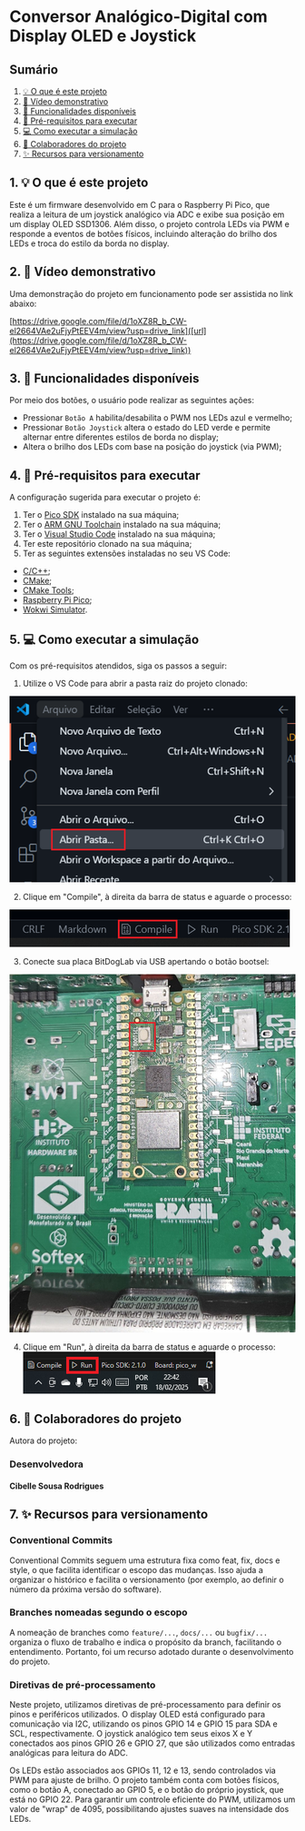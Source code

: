 # Conversor Analógico-Digital com Display OLED e Joystick

## Sumário

1. [💡 O que é este projeto](#1--o-que-é-este-projeto)
2. [🎥 Vídeo demonstrativo](#2--vídeo-demonstrativo)
3. [🔎 Funcionalidades disponíveis](#3--funcionalidades-disponíveis)
4. [🧰 Pré-requisitos para executar](#4--pré-requisitos-para-executar)
5. [💻 Como executar a simulação](#5--como-executar-a-simulação)
6. [👥 Colaboradores do projeto](#6--colaboradores-do-projeto)
7. [✨ Recursos para versionamento](#7--recursos-para-versionamento)

## 1. 💡 O que é este projeto

Este é um firmware desenvolvido em C para o Raspberry Pi Pico, que realiza a leitura de um joystick analógico via ADC e exibe sua posição em um display OLED SSD1306. Além disso, o projeto controla LEDs via PWM e responde a eventos de botões físicos, incluindo alteração do brilho dos LEDs e troca do estilo da borda no display.

## 2. 🎥 Vídeo demonstrativo

Uma demonstração do projeto em funcionamento pode ser assistida no link abaixo:

[https://drive.google.com/file/d/1oXZ8R_b_CW-el2664VAe2uFjyPtEEV4m/view?usp=drive_link]([url](https://drive.google.com/file/d/1oXZ8R_b_CW-el2664VAe2uFjyPtEEV4m/view?usp=drive_link))

## 3. 🔎 Funcionalidades disponíveis

Por meio dos botões, o usuário pode realizar as seguintes ações:

- Pressionar `Botão A` habilita/desabilita o PWM nos LEDs azul e vermelho;
- Pressionar `Botão Joystick` altera o estado do LED verde e permite alternar entre diferentes estilos de borda no display;
- Altera o brilho dos LEDs com base na posição do joystick (via PWM);


## 4. 🧰 Pré-requisitos para executar

A configuração sugerida para executar o projeto é:

1. Ter o [Pico SDK](https://github.com/raspberrypi/pico-sdk) instalado na sua máquina;
2. Ter o [ARM GNU Toolchain](https://developer.arm.com/Tools%20and%20Software/GNU%20Toolchain) instalado na sua máquina;
3. Ter o [Visual Studio Code](https://code.visualstudio.com/download) instalado na sua máquina;
4. Ter este repositório clonado na sua máquina;
5. Ter as seguintes extensões instaladas no seu VS Code:
- [C/C++](https://marketplace.visualstudio.com/items?itemName=ms-vscode.cpptools);
- [CMake](https://marketplace.visualstudio.com/items?itemName=twxs.cmake);
- [CMake Tools](https://marketplace.visualstudio.com/items?itemName=ms-vscode.cmake-tools);
- [Raspberry Pi Pico](https://marketplace.visualstudio.com/items?itemName=raspberry-pi.raspberry-pi-pico);
- [Wokwi Simulator](https://marketplace.visualstudio.com/items?itemName=Wokwi.wokwi-vscode).

## 5. 💻 Como executar a simulação

Com os pré-requisitos atendidos, siga os passos a seguir:

1. Utilize o VS Code para abrir a pasta raiz do projeto clonado:

![Abrir pasta...](assets/open_folder.png)

2. Clique em "Compile", à direita da barra de status e aguarde o processo:

![Compile](assets/compile_button.png)

3. Conecte sua placa BitDogLab via USB apertando o botão bootsel:

![Placa_BitDogLab](assets/placa.png)

4. Clique em "Run", à direita da barra de status e aguarde o processo:
![Run](assets/run_button.PNG)

## 6. 👥 Colaboradores do projeto

Autora do projeto:

### Desenvolvedora

#### Cibelle Sousa Rodrigues

## 7. ✨ Recursos para versionamento

### Conventional Commits

Conventional Commits seguem uma estrutura fixa como feat, fix, docs e style, o que facilita identificar o escopo das mudanças. Isso ajuda a organizar o histórico e facilita o versionamento (por exemplo, ao definir o número da próxima versão do software).

### Branches nomeadas segundo o escopo

A nomeação de branches como `feature/...`, `docs/...` ou `bugfix/...` organiza o fluxo de trabalho e indica o propósito da branch, facilitando o entendimento. Portanto, foi um recurso adotado durante o desenvolvimento do projeto.

### Diretivas de pré-processamento

Neste projeto, utilizamos diretivas de pré-processamento para definir os pinos e periféricos utilizados. O display OLED está configurado para comunicação via I2C, utilizando os pinos GPIO 14 e GPIO 15 para SDA e SCL, respectivamente. O joystick analógico tem seus eixos X e Y conectados aos pinos GPIO 26 e GPIO 27, que são utilizados como entradas analógicas para leitura do ADC.

Os LEDs estão associados aos GPIOs 11, 12 e 13, sendo controlados via PWM para ajuste de brilho. O projeto também conta com botões físicos, como o botão A, conectado ao GPIO 5, e o botão do próprio joystick, que está no GPIO 22. Para garantir um controle eficiente do PWM, utilizamos um valor de "wrap" de 4095, possibilitando ajustes suaves na intensidade dos LEDs.
